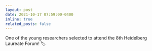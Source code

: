 ```yaml
---
layout: post
date: 2021-10-17 07:59:00-0400
inline: true
related_posts: false
---
```


One of the young researchers selected to attend the 8th Heidelberg Laureate Forum! 🏷️